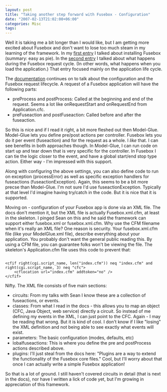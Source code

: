 ```yaml
---
layout: post
title: "Taking another step forward with Fusebox - Configuration"
date: "2007-02-13T21:02:00+06:00"
categories: Misc 
tags: 
---
```


Well it is taking me a bit longer than I would like, but I am  getting more excited about Fusebox and don't want to lose too much steam in my learning of the framework. In my <a href="http://ray.camdenfamily.com/index.cfm/2007/2/5/Installing-Fusebox">first entry</a> I talked about installing Fusebox (summary: easy as pie). In the <a href="http://ray.camdenfamily.com/index.cfm/2007/2/7/Continuing-my-Fusebox-study">second entry</a> I talked about what happens during the Fusebox request cycle. (In other words, what happens when you load the application.) That entry focused mainly on the application life cycle.
<!--more-->
The <a href="http://www.fusebox.org/index.cfm?fuseaction=documentation.TheBasics">documentation</a> continues on to talk about the configuration and the Fusebox request lifecycle. A request of a Fusebox application will have the following parts:

<ul>
<li>preProcess and postProcess: Called at the beginning and end of the request. Seems a lot like onRequestStart and onRequestEnd from Application.cfc.
<li>preFuseaction and postFuseaction: Called before and after the fuseaction.
</ul>

So this is nice and if I read it right, a bit more fleshed out then Model-Glue. Model-Glue lets you define pre/post actions per controller. Fusebox lets you do it per event (fuseaction) and for the request as a whole. I <i>like</i> that. I can see benefits in both approaches though. In Model-Glue, I can run code on start up and tear down that is very specific for the controller. In Fusebox I can tie the logic closer to the event, and have a global start/end stop type action. Either way - I'm impressed with this support.

Along with configuring the above settings, you can also define code to run on exception (processError) as well as specific exception handlers for fuseactions (fuseactionException). Again, this seems to be a bit more precse than Model-Glue. I'm not sure I'd use fuseactionException. Typically at that level I'd imagine having try/catch in the code. But it is nice that it is supported.

Moving on - configuration of your Fusebox app is done via an XML file. The docs don't mention it, but the XML file is actually Fusebox.xml.cfm, at least in the skeleton. I pinged Sean on this and he said the framework can support either fusebox.xml or fusebox.xml.cfm. Why use the CFM filename when it's really an XML file? One reason is security. Your fusebox.xml.cfm file (like your ModelGlue.xml file), describe everything about your application. You probably don't want the general public reading this. By using a CFM file, you can guarantee folks won't be viewing the file. The skeleton's Application.cfm file uses this code to prevent that:

<code>
&lt;cfif right(cgi.script_name, len("index.cfm")) neq "index.cfm" and right(cgi.script_name, 3) neq "cfc"&gt;
	&lt;cflocation url="index.cfm" addtoken="no" /&gt;
&lt;/cfif&gt;
</code>

Nifty. The XML file consists of five main sections:

<ul>
<li>circuits: From my talks with Sean I know these are a collection of fuseactions, or events. 
<li>classes: From what I read in the docs - this allows you to map an object (CFC, Java Object, web service) directly a circuit. So instead of me defining my events in the XML, I can just point to the CFC. Again - I may be reading that wrong. But it is kind of cool. I don't know if I like "losing" the XML definition and not being able to see exactly what events will exist.
<li>parameters: The basic configuration (modes, defaults, etc)
<li>lobalfuseactions: This is where you define the pre and postProcess actions described above.
<li>plugins: I'll just steal from the docs here: "Plugins are a way to extend the functionality of the Fusebox core files." Cool, but I'll worry about that once I can actually write a simple Fusebox application!
</ul>

So that is a lot of ground. I still haven't covered circuits in detail (that is next in the docs), nor have I written a lick of code yet, but I'm growing in appreciation of this framework.